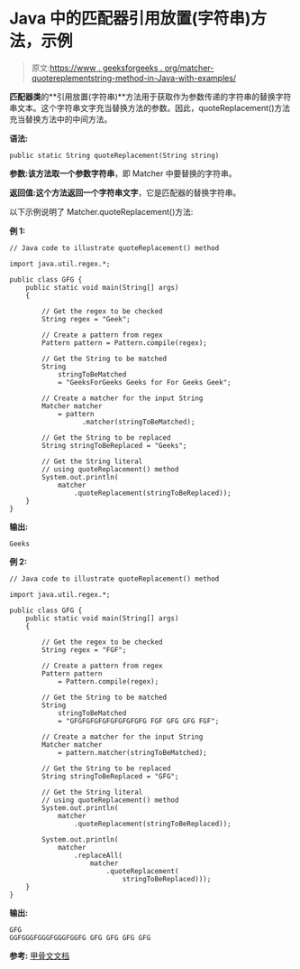 # Java 中的匹配器引用放置(字符串)方法，示例

> 原文:[https://www . geeksforgeeks . org/matcher-quotereplementstring-method-in-Java-with-examples/](https://www.geeksforgeeks.org/matcher-quotereplacementstring-method-in-java-with-examples/)

**匹配器类**的**引用放置(字符串)**方法用于获取作为参数传递的字符串的替换字符串文本。这个字符串文字充当替换方法的参数。因此，quoteReplacement()方法充当替换方法中的中间方法。

**语法:**

```
public static String quoteReplacement(String string)

```

**参数:**该方法取一个参数**字符串**，即 Matcher 中要替换的字符串。

**返回值:**这个方法返回一个**字符串文字**，它是匹配器的替换字符串。

以下示例说明了 Matcher.quoteReplacement()方法:

**例 1:**

```
// Java code to illustrate quoteReplacement() method

import java.util.regex.*;

public class GFG {
    public static void main(String[] args)
    {

        // Get the regex to be checked
        String regex = "Geek";

        // Create a pattern from regex
        Pattern pattern = Pattern.compile(regex);

        // Get the String to be matched
        String
            stringToBeMatched
            = "GeeksForGeeks Geeks for For Geeks Geek";

        // Create a matcher for the input String
        Matcher matcher
            = pattern
                  .matcher(stringToBeMatched);

        // Get the String to be replaced
        String stringToBeReplaced = "Geeks";

        // Get the String literal
        // using quoteReplacement() method
        System.out.println(
            matcher
                .quoteReplacement(stringToBeReplaced));
    }
}
```

**输出:**

```
Geeks

```

**例 2:**

```
// Java code to illustrate quoteReplacement() method

import java.util.regex.*;

public class GFG {
    public static void main(String[] args)
    {

        // Get the regex to be checked
        String regex = "FGF";

        // Create a pattern from regex
        Pattern pattern
            = Pattern.compile(regex);

        // Get the String to be matched
        String
            stringToBeMatched
            = "GFGFGFGFGFGFGFGFGFG FGF GFG GFG FGF";

        // Create a matcher for the input String
        Matcher matcher
            = pattern.matcher(stringToBeMatched);

        // Get the String to be replaced
        String stringToBeReplaced = "GFG";

        // Get the String literal
        // using quoteReplacement() method
        System.out.println(
            matcher
                .quoteReplacement(stringToBeReplaced));

        System.out.println(
            matcher
                .replaceAll(
                    matcher
                        .quoteReplacement(
                            stringToBeReplaced)));
    }
}
```

**输出:**

```
GFG
GGFGGGFGGGFGGGFGGFG GFG GFG GFG GFG

```

**参考:** [甲骨文文档](https://docs.oracle.com/javase/9/docs/api/java/util/regex/Matcher.html#quoteReplacement-java.lang.String-)